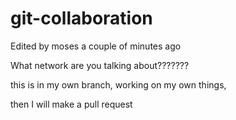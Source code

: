 # git-collaboration
Edited by moses a couple of minutes ago


What network are you talking about???????



this is in my own branch, working on my own things,

then I will make a pull request
